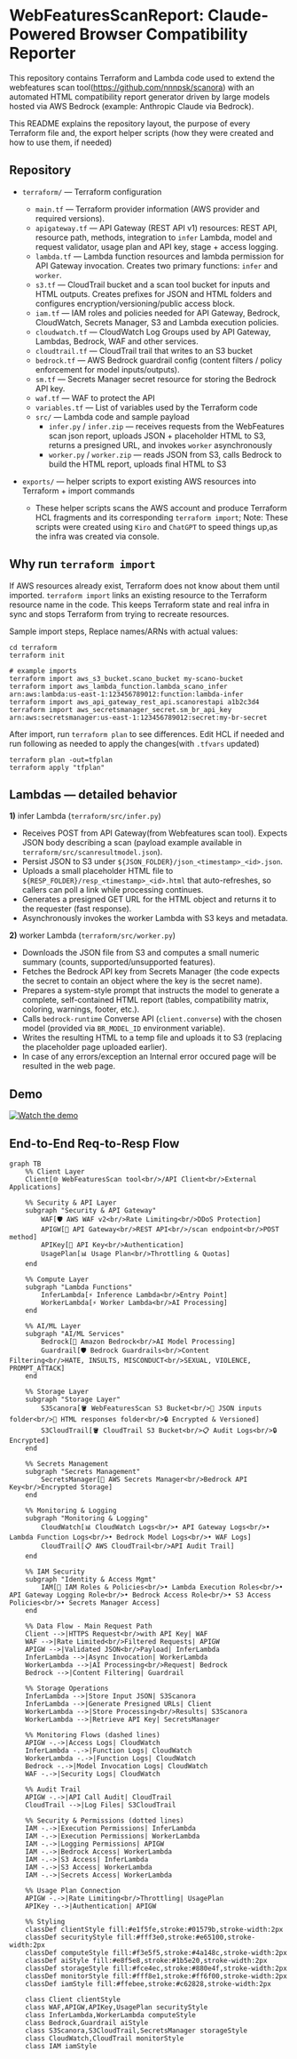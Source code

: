 # WebFeaturesScanReport: Claude-Powered Browser Compatibility Reporter

This repository contains Terraform and Lambda code used to extend the webfeatures scan tool(https://github.com/nnnpsk/scanora) with an automated HTML compatibility report generator driven by large models hosted via AWS Bedrock (example: Anthropic Claude via Bedrock).

This README explains the repository layout, the purpose of every Terraform file and, the export helper scripts (how they were created and how to use them, if needed)

## Repository

- `terraform/` — Terraform configuration  
  - `main.tf` — Terraform provider information (AWS provider and required versions).
  - `apigateway.tf` — API Gateway (REST API v1) resources: REST API, resource path, methods, integration to `infer` Lambda, model and request validator, usage plan and API key, stage + access logging.
  - `lambda.tf` — Lambda function resources and lambda permission for API Gateway invocation. Creates two primary functions: `infer` and `worker`.
  - `s3.tf` — CloudTrail bucket and a scan tool bucket for inputs and HTML outputs. Creates prefixes for JSON and HTML folders and configures encryption/versioning/public access block.
  - `iam.tf` — IAM roles and policies needed for API Gateway, Bedrock, CloudWatch, Secrets Manager, S3 and Lambda execution policies.
  - `cloudwatch.tf` — CloudWatch Log Groups used by API Gateway, Lambdas, Bedrock, WAF and other services.
  - `cloudtrail.tf` — CloudTrail trail that writes to an S3 bucket 
  - `bedrock.tf` — AWS Bedrock guardrail config (content filters / policy enforcement for model inputs/outputs).
  - `sm.tf` — Secrets Manager secret resource for storing the Bedrock API key. 
  - `waf.tf` — WAF to protect the API
  - `variables.tf` — List of variables used by the Terraform code
  - `src/` — Lambda code and sample payload
    - `infer.py` / `infer.zip` — receives requests from the WebFeatures scan json report, uploads JSON + placeholder HTML to S3, returns a presigned URL, and invokes `worker` asynchronously
    - `worker.py` / `worker.zip` — reads JSON from S3, calls Bedrock to build the HTML report, uploads final HTML to S3
      
- `exports/` — helper scripts to export existing AWS resources into Terraform + import commands
  - These helper scripts scans the AWS account and produce Terraform HCL fragments and its corresponding `terraform import`; Note: These scripts were created using `Kiro` and `ChatGPT` to speed things up,as the infra was created via console.

## Why run `terraform import`

If AWS resources already exist, Terraform does not know about them until imported. `terraform import` links an existing resource to the Terraform resource name in the code. This keeps Terraform state and real infra in sync and stops Terraform from trying to recreate resources.

Sample import steps, Replace names/ARNs with actual values:

```
cd terraform
terraform init

# example imports
terraform import aws_s3_bucket.scano_bucket my-scano-bucket
terraform import aws_lambda_function.lambda_scano_infer arn:aws:lambda:us-east-1:123456789012:function:lambda-infer
terraform import aws_api_gateway_rest_api.scanorestapi a1b2c3d4
terraform import aws_secretsmanager_secret.sm_br_api_key arn:aws:secretsmanager:us-east-1:123456789012:secret:my-br-secret
```

After import, run `terraform plan` to see differences. Edit HCL if needed and run following as needed to apply the changes(with `.tfvars` updated)

`terraform plan -out=tfplan`  
`terraform apply "tfplan"`

## Lambdas — detailed behavior

**1)** infer Lambda (`terraform/src/infer.py`)
- Receives POST from API Gateway(from Webfeatures scan tool). Expects JSON body describing a scan (payload example available in `terraform/src/scanresultmodel.json`).
- Persist JSON to S3 under `${JSON_FOLDER}/json_<timestamp>_<id>.json`.
- Uploads a small placeholder HTML file to `${RESP_FOLDER}/resp_<timestamp>_<id>.html` that auto-refreshes, so callers can poll a link while processing continues.
- Generates a presigned GET URL for the HTML object and returns it to the requester (fast response).
- Asynchronously invokes the worker Lambda with S3 keys and metadata.

**2)** worker Lambda (`terraform/src/worker.py`)
- Downloads the JSON file from S3 and computes a small numeric summary (counts, supported/unsupported features).
- Fetches the Bedrock API key from Secrets Manager (the code expects the secret to contain an object where the key is the secret name).
- Prepares a system-style prompt that instructs the model to generate a complete, self-contained HTML report (tables, compatibility matrix, coloring, warnings, footer, etc.).
- Calls `bedrock-runtime` Converse API (`client.converse`) with the chosen model (provided via `BR_MODEL_ID` environment variable).
- Writes the resulting HTML to a temp file and uploads it to S3 (replacing the placeholder page uploaded earlier).
- In case of any errors/exception an Internal error occured page will be resulted in the web page.

## Demo

[![Watch the demo](https://img.youtube.com/vi/3LAqHAcc06I/hqdefault.jpg)](https://www.youtube.com/watch?v=3LAqHAcc06I)

## End-to-End Req-to-Resp Flow

```mermaid
graph TB
    %% Client Layer
    Client[🌐 WebFeaturesScan tool<br/>/API Client<br/>External Applications]
    
    %% Security & API Layer
    subgraph "Security & API Gateway"
        WAF[🛡️ AWS WAF v2<br/>Rate Limiting<br/>DDoS Protection]
        APIGW[🚪 API Gateway<br/>REST API<br/>/scan endpoint<br/>POST method]
        APIKey[🔑 API Key<br/>Authentication]
        UsagePlan[📊 Usage Plan<br/>Throttling & Quotas]
    end
    
    %% Compute Layer
    subgraph "Lambda Functions"
        InferLambda[⚡ Inference Lambda<br/>Entry Point]
        WorkerLambda[⚡ Worker Lambda<br/>AI Processing]
    end
    
    %% AI/ML Layer
    subgraph "AI/ML Services"
        Bedrock[🤖 Amazon Bedrock<br/>AI Model Processing]
        Guardrail[🛡️ Bedrock Guardrails<br/>Content Filtering<br/>HATE, INSULTS, MISCONDUCT<br/>SEXUAL, VIOLENCE, PROMPT_ATTACK]
    end
    
    %% Storage Layer
    subgraph "Storage Layer"
        S3Scanora[🪣 WebFeaturesScan S3 Bucket<br/>📁 JSON inputs folder<br/>📁 HTML responses folder<br/>🔒 Encrypted & Versioned]
        S3CloudTrail[🪣 CloudTrail S3 Bucket<br/>📋 Audit Logs<br/>🔒 Encrypted]
    end
    
    %% Secrets Management
    subgraph "Secrets Management"
        SecretsManager[🔐 AWS Secrets Manager<br/>Bedrock API Key<br/>Encrypted Storage]
    end
    
    %% Monitoring & Logging
    subgraph "Monitoring & Logging"
        CloudWatch[📊 CloudWatch Logs<br/>• API Gateway Logs<br/>• Lambda Function Logs<br/>• Bedrock Model Logs<br/>• WAF Logs]
        CloudTrail[📋 AWS CloudTrail<br/>API Audit Trail]
    end
    
    %% IAM Security
    subgraph "Identity & Access Mgmt"
        IAM[👤 IAM Roles & Policies<br/>• Lambda Execution Roles<br/>• API Gateway Logging Role<br/>• Bedrock Access Role<br/>• S3 Access Policies<br/>• Secrets Manager Access]
    end
    
    %% Data Flow - Main Request Path
    Client -->|HTTPS Request<br/>with API Key| WAF
    WAF -->|Rate Limited<br/>Filtered Requests| APIGW
    APIGW -->|Validated JSON<br/>Payload| InferLambda
    InferLambda -->|Async Invocation| WorkerLambda
    WorkerLambda -->|AI Processing<br/>Request| Bedrock
    Bedrock -->|Content Filtering| Guardrail
    
    %% Storage Operations 
    InferLambda -->|Store Input JSON| S3Scanora
	InferLambda -->|Generate Presigned URLs| Client
    WorkerLambda -->|Store Processing<br/>Results| S3Scanora
    WorkerLambda -->|Retrieve API Key| SecretsManager
    
    %% Monitoring Flows (dashed lines)
    APIGW -.->|Access Logs| CloudWatch
    InferLambda -.->|Function Logs| CloudWatch
    WorkerLambda -.->|Function Logs| CloudWatch
    Bedrock -.->|Model Invocation Logs| CloudWatch
    WAF -.->|Security Logs| CloudWatch
    
    %% Audit Trail
    APIGW -.->|API Call Audit| CloudTrail
    CloudTrail -->|Log Files| S3CloudTrail
    
    %% Security & Permissions (dotted lines)
    IAM -.->|Execution Permissions| InferLambda
    IAM -.->|Execution Permissions| WorkerLambda
    IAM -.->|Logging Permissions| APIGW
    IAM -.->|Bedrock Access| WorkerLambda
    IAM -.->|S3 Access| InferLambda
    IAM -.->|S3 Access| WorkerLambda
    IAM -.->|Secrets Access| WorkerLambda
    
    %% Usage Plan Connection
    APIGW -.->|Rate Limiting<br/>Throttling| UsagePlan
    APIKey -.->|Authentication| APIGW

    %% Styling
    classDef clientStyle fill:#e1f5fe,stroke:#01579b,stroke-width:2px
    classDef securityStyle fill:#fff3e0,stroke:#e65100,stroke-width:2px
    classDef computeStyle fill:#f3e5f5,stroke:#4a148c,stroke-width:2px
    classDef aiStyle fill:#e8f5e8,stroke:#1b5e20,stroke-width:2px
    classDef storageStyle fill:#fce4ec,stroke:#880e4f,stroke-width:2px
    classDef monitorStyle fill:#fff8e1,stroke:#ff6f00,stroke-width:2px
    classDef iamStyle fill:#ffebee,stroke:#c62828,stroke-width:2px
    
    class Client clientStyle
    class WAF,APIGW,APIKey,UsagePlan securityStyle
    class InferLambda,WorkerLambda computeStyle
    class Bedrock,Guardrail aiStyle
    class S3Scanora,S3CloudTrail,SecretsManager storageStyle
    class CloudWatch,CloudTrail monitorStyle
    class IAM iamStyle
```
